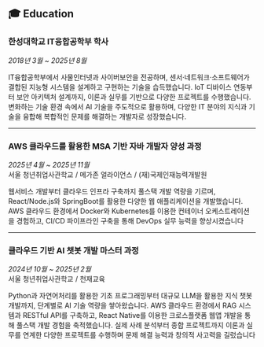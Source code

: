## 🎓 Education

### **한성대학교 IT융합공학부 학사**
_2018년 3월 ~ 2025년 8월_  

<p>IT융합공학부에서 사물인터넷과 사이버보안을 전공하며, 센서·네트워크·소프트웨어가 결합된 지능형 시스템을 설계하고 구현하는 기술을 습득했습니다. IoT 디바이스 연동부터 보안 아키텍처 설계까지, 이론과 실무를 기반으로 다양한 프로젝트를 수행했습니다. 
변화하는 기술 환경 속에서 AI 기술을 주도적으로 활용하며, 다양한 IT 분야의 지식과 기술을 융합해 복합적인 문제를 해결하는 개발자로 성장했습니다.</p>

---

### **AWS 클라우드를 활용한 MSA 기반 자바 개발자 양성 과정**
_2025년 4월 ~ 2025년 11월_  
서울 청년취업사관학교 / 메가존 얼라이언스 / (재)국제인재능력개발원  

웹서비스 개발부터 클라우드 인프라 구축까지 풀스택 개발 역량을 기르며, React/Node.js와 SpringBoot를 활용한 다양한 웹 애플리케이션을 개발했습니다. AWS 클라우드 환경에서 Docker와 Kubernetes를 이용한 컨테이너 오케스트레이션을 경험하고, CI/CD 파이프라인 구축을 통해 DevOps 실무 능력을 향상시켰습니다

---

### **클라우드 기반 AI 챗봇 개발 마스터 과정**
_2024년 10월 ~ 2025년 2월_  
서울 청년취업사관학교 / 천재교육  

Python과 자연어처리를 활용한 기초 프로그래밍부터 대규모 LLM을 활용한 지식 챗봇 개발까지, 단계별로 AI 기술 역량을 쌓아왔습니다. AWS 클라우드 환경에서 RAG 시스템과 RESTful API를 구축하고, React Native를 이용한 크로스플랫폼 웹앱 개발을 통해 풀스택 개발 경험을 축적했습니다. 실제 사례 분석부터 종합 프로젝트까지 이론과 실무를 연계한 다양한 프로젝트를 수행하며 문제 해결 능력과 창의적 사고력을 길렀습니다

